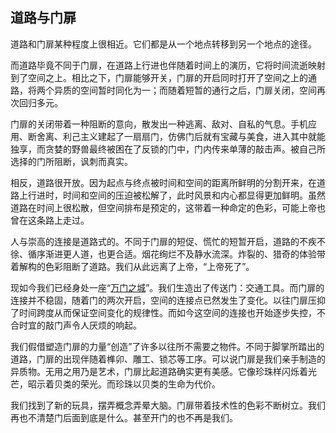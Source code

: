 ## 道路与门扉

道路和门扉某种程度上很相近。它们都是从一个地点转移到另一个地点的途径。

<!-- more -->

而道路毕竟不同于门扉，在道路上行进也伴随着时间上的演历，它将时间流逝映射到了空间之上。相比之下，门扉能够开关，门扉的开启同时打开了空间之上的通路，将两个异质的空间暂时同化为一；而随着短暂的通行之后，门扉关闭，空间再次回归多元。

门扉的关闭带着一种阻断的意向，散发出一种逃离、敌对、自私的气息。手机应用、断舍离、利己主义建起了一扇扇门，仿佛门后就有宝藏与美食，进入其中就能独享，而贪婪的野兽最终被困在了反锁的门中，门内传来单薄的敲击声。被自己所选择的门所阻断，讽刺而真实。

相反，道路很开放。因为起点与终点被时间和空间的距离所鲜明的分割开来，在道路上行进时，时间和空间的压迫被松解了，此时风景和内心都显得更加鲜明。虽然道路在时间上很松散，但空间排布是预定的，这带着一种命定的色彩，可能上帝也曾在这条路上走过。

人与崇高的连接是道路式的。不同于门扉的短促、慌忙的短暂开启，道路的不疾不徐、循序渐进更人道，也更合适。烟花绚烂不及静水流深。炸裂的、猎奇的体验带着解构的色彩阻断了道路。我们从此远离了上帝，“上帝死了”。

现如今我们已经身处一座“[万门之城](http://www.goddessfantasy.net/bbs/?topic=47659.0)”。我们生造出了传送门：交通工具。而门扉的连接并不稳固，随着门的两次开启，空间的连接点已然发生了变化。以往门扉压抑了时间跨度从而保证空间变化的规律性。而如今这空间的连接也开始逐步失控，不合时宜的敲门声令人厌烦的响起。

我们假借塑造门扉的力量“创造”了许多以往所不需要之物件。不同于脚掌所踏出的道路，门扉的出现伴随着榫卯、雕工、锁芯等工序。可以说门扉是我们亲手制造的异质物。无用之用乃是艺术，门扉比起道路确实更有美感。它像珍珠样闪烁着光芒，昭示着贝类的荣光。而珍珠以贝类的生命为代价。

我们找到了新的玩具，摆弄概念弄晕大脑。门扉带着技术性的色彩不断树立。我们再也不清楚门后面到底是什么。甚至开门的也不再是我们。